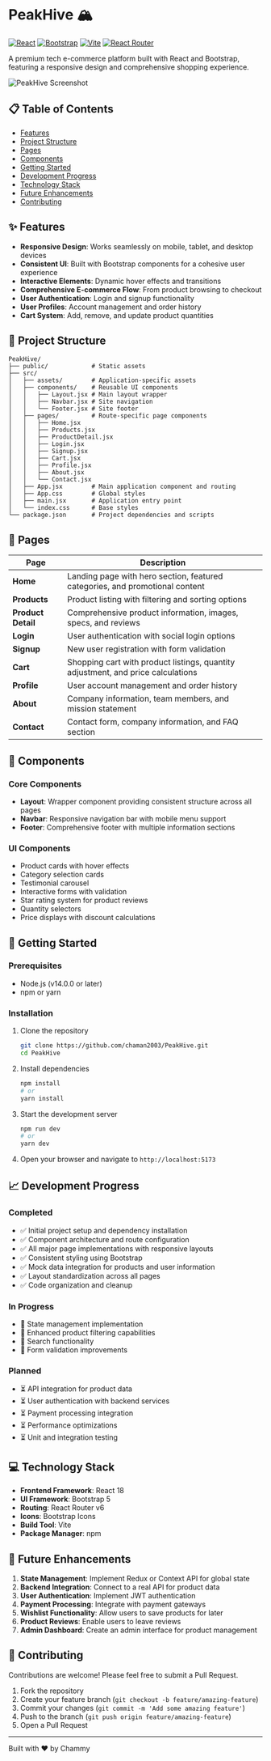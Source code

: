 # PeakHive 🏔️

[![React](https://img.shields.io/badge/React-61DAFB?style=for-the-badge&logo=react&logoColor=black)](https://reactjs.org/)
[![Bootstrap](https://img.shields.io/badge/Bootstrap-7952B3?style=for-the-badge&logo=bootstrap&logoColor=white)](https://getbootstrap.com/)
[![Vite](https://img.shields.io/badge/Vite-646CFF?style=for-the-badge&logo=vite&logoColor=white)](https://vitejs.dev/)
[![React Router](https://img.shields.io/badge/React_Router-CA4245?style=for-the-badge&logo=react-router&logoColor=white)](https://reactrouter.com/)

A premium tech e-commerce platform built with React and Bootstrap, featuring a responsive design and comprehensive shopping experience.

![PeakHive Screenshot](https://images.unsplash.com/photo-1468436139062-f60a71c5c892?ixlib=rb-4.0.3&ixid=M3wxMjA3fDB8MHxwaG90by1wYWdlfHx8fGVufDB8fHx8fA%3D%3D&auto=format&fit=crop&w=1170&h=300&q=80)

## 📋 Table of Contents

- [Features](#-features)
- [Project Structure](#-project-structure)
- [Pages](#-pages)
- [Components](#-components)
- [Getting Started](#-getting-started)
- [Development Progress](#-development-progress)
- [Technology Stack](#-technology-stack)
- [Future Enhancements](#-future-enhancements)
- [Contributing](#-contributing)

## ✨ Features

- **Responsive Design**: Works seamlessly on mobile, tablet, and desktop devices
- **Consistent UI**: Built with Bootstrap components for a cohesive user experience
- **Interactive Elements**: Dynamic hover effects and transitions
- **Comprehensive E-commerce Flow**: From product browsing to checkout
- **User Authentication**: Login and signup functionality
- **User Profiles**: Account management and order history
- **Cart System**: Add, remove, and update product quantities

## 📁 Project Structure

```
PeakHive/
├── public/            # Static assets
├── src/
│   ├── assets/        # Application-specific assets
│   ├── components/    # Reusable UI components
│   │   ├── Layout.jsx # Main layout wrapper
│   │   ├── Navbar.jsx # Site navigation
│   │   └── Footer.jsx # Site footer
│   ├── pages/         # Route-specific page components
│   │   ├── Home.jsx
│   │   ├── Products.jsx
│   │   ├── ProductDetail.jsx
│   │   ├── Login.jsx
│   │   ├── Signup.jsx
│   │   ├── Cart.jsx
│   │   ├── Profile.jsx
│   │   ├── About.jsx
│   │   └── Contact.jsx
│   ├── App.jsx        # Main application component and routing
│   ├── App.css        # Global styles
│   ├── main.jsx       # Application entry point
│   └── index.css      # Base styles
└── package.json       # Project dependencies and scripts
```

## 📱 Pages

| Page | Description |
|------|-------------|
| **Home** | Landing page with hero section, featured categories, and promotional content |
| **Products** | Product listing with filtering and sorting options |
| **Product Detail** | Comprehensive product information, images, specs, and reviews |
| **Login** | User authentication with social login options |
| **Signup** | New user registration with form validation |
| **Cart** | Shopping cart with product listings, quantity adjustment, and price calculations |
| **Profile** | User account management and order history |
| **About** | Company information, team members, and mission statement |
| **Contact** | Contact form, company information, and FAQ section |

## 🧩 Components

### Core Components

- **Layout**: Wrapper component providing consistent structure across all pages
- **Navbar**: Responsive navigation bar with mobile menu support
- **Footer**: Comprehensive footer with multiple information sections

### UI Components

- Product cards with hover effects
- Category selection cards
- Testimonial carousel
- Interactive forms with validation
- Star rating system for product reviews
- Quantity selectors
- Price displays with discount calculations

## 🚀 Getting Started

### Prerequisites

- Node.js (v14.0.0 or later)
- npm or yarn

### Installation

1. Clone the repository
   ```bash
   git clone https://github.com/chaman2003/PeakHive.git
   cd PeakHive
   ```

2. Install dependencies
   ```bash
   npm install
   # or
   yarn install
   ```

3. Start the development server
   ```bash
   npm run dev
   # or
   yarn dev
   ```

4. Open your browser and navigate to `http://localhost:5173`

## 📈 Development Progress

### Completed
- ✅ Initial project setup and dependency installation
- ✅ Component architecture and route configuration
- ✅ All major page implementations with responsive layouts
- ✅ Consistent styling using Bootstrap
- ✅ Mock data integration for products and user information
- ✅ Layout standardization across all pages
- ✅ Code organization and cleanup

### In Progress
- 🔄 State management implementation
- 🔄 Enhanced product filtering capabilities
- 🔄 Search functionality
- 🔄 Form validation improvements

### Planned
- ⏳ API integration for product data
- ⏳ User authentication with backend services
- ⏳ Payment processing integration
- ⏳ Performance optimizations
- ⏳ Unit and integration testing

## 💻 Technology Stack

- **Frontend Framework**: React 18
- **UI Framework**: Bootstrap 5
- **Routing**: React Router v6
- **Icons**: Bootstrap Icons
- **Build Tool**: Vite
- **Package Manager**: npm

## 🔮 Future Enhancements

1. **State Management**: Implement Redux or Context API for global state
2. **Backend Integration**: Connect to a real API for product data
3. **User Authentication**: Implement JWT authentication
4. **Payment Processing**: Integrate with payment gateways
5. **Wishlist Functionality**: Allow users to save products for later
6. **Product Reviews**: Enable users to leave reviews
7. **Admin Dashboard**: Create an admin interface for product management

## 🤝 Contributing

Contributions are welcome! Please feel free to submit a Pull Request.

1. Fork the repository
2. Create your feature branch (`git checkout -b feature/amazing-feature`)
3. Commit your changes (`git commit -m 'Add some amazing feature'`)
4. Push to the branch (`git push origin feature/amazing-feature`)
5. Open a Pull Request

---

Built with ❤️ by Chammy

